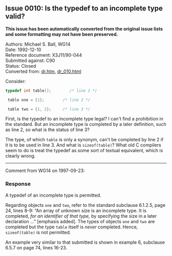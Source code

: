 ## Issue 0010: Is the typedef to an incomplete type valid?

**This issue has been automatically converted from the original issue lists and some formatting may not have been preserved.**

Authors: Michael S. Ball, WG14  
Date: 1992-12-10  
Reference document: X3J11/90-044  
Submitted against: C90  
Status: Closed  
Converted from: [dr.htm](https://www.open-std.org/jtc1/sc22/wg14/www/docs/dr.htm), [dr_010.html](https://www.open-std.org/jtc1/sc22/wg14/www/docs/dr_010.html)

Consider:

```c
typedef int table[];        /* line 1 */

 table one = {1};        /* line 2 */

 table two = {1, 2};     /* line 3 */
```

First, is the typedef to an incomplete type legal? I can't find a prohibition in
the standard. But an incomplete type is completed by a later definition, such as
line 2, so what is the status of line 3?

The type, of which `table` is only a synonym, can't be completed by line 2 if it
is to be used in line 3\. And what is `sizeof(table)`? What old C compilers seem
to do is treat the typedef as some sort of textual equivalent, which is clearly
wrong.

---

Comment from WG14 on 1997-09-23:

### Response

A typedef of an incomplete type is permitted.

Regarding objects `one` and `two`, refer to the standard subclause 6.1.2.5, page
24, lines 8-9: “An array of unknown size is an incomplete type. It is completed,
*for an identifier of that type,* by specifying the size in a later declaration
...” \[emphasis added]. The types of objects `one` and `two` are completed but
the type `table` itself is *never* completed. Hence, `sizeof(table)` is not
permitted.

An example very similar to that submitted is shown in example 6, subclause 6.5.7
on page 74, lines 16-23.
